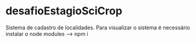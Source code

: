 # desafioEstagioSciCrop
Sistema de cadastro de localidades. Para visualizar o sistema é necessário instalar o node modules --> npm i
